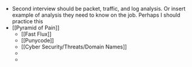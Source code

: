 - Second interview should be packet, traffic, and log analysis. Or insert example of analysis they need to know on the job. Perhaps I should practice this
- [[Pyramid of Pain]]
	- [[Fast Flux]]
	- [[Punycode]]
	- [[Cyber Security/Threats/Domain Names]]
	-
	-